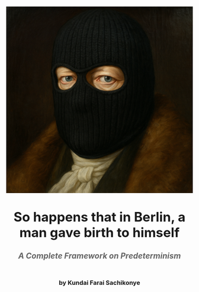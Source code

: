 <div align="center">

![Hegel in Ski Mask](../../hegel.png)

<h1 style="margin-top: 40px; font-size: 2.5em; font-weight: bold;">So happens that in Berlin, a man gave birth to himself</h1>

<h2 style="margin-top: 30px; font-style: italic; color: #666;">A Complete Framework on Predeterminism</h2>

<h3 style="margin-top: 50px;">by Kundai Farai Sachikonye</h3>

</div> 
